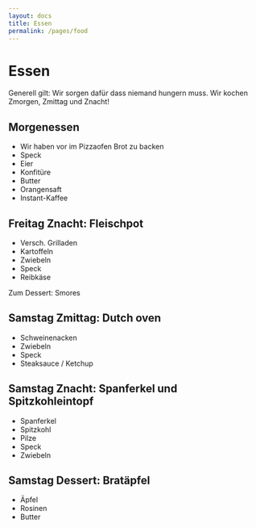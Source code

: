 ```yaml
---
layout: docs
title: Essen
permalink: /pages/food
---
```


# Essen

Generell gilt: Wir sorgen dafür dass niemand hungern muss. Wir kochen Zmorgen, Zmittag und Znacht!

## Morgenessen

* Wir haben vor im Pizzaofen Brot zu backen
* Speck
* Eier
* Konfitüre
* Butter
* Orangensaft
* Instant-Kaffee

## Freitag Znacht: Fleischpot

* Versch. Grilladen
* Kartoffeln
* Zwiebeln
* Speck
* Reibkäse

Zum Dessert: Smores

## Samstag Zmittag: Dutch oven

* Schweinenacken
* Zwiebeln
* Speck
* Steaksauce / Ketchup

## Samstag Znacht: Spanferkel und Spitzkohleintopf

* Spanferkel
* Spitzkohl
* Pilze
* Speck
* Zwiebeln

## Samstag Dessert: Bratäpfel

* Äpfel
* Rosinen
* Butter

